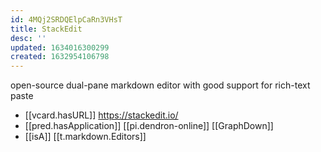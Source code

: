 ```yaml
---
id: 4MQj2SRDQElpCaRn3VHsT
title: StackEdit
desc: ''
updated: 1634016300299
created: 1632954106798
---
```

open-source dual-pane markdown editor with good support for rich-text paste

- [[vcard.hasURL]] https://stackedit.io/
- [[pred.hasApplication]] [[pi.dendron-online]] [[GraphDown]]
- [[isA]] [[t.markdown.Editors]] 
